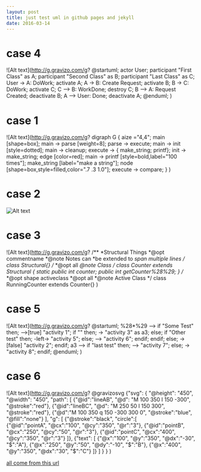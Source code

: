 ```yaml
---
layout: post
title: just test uml in github pages and jekyll
date: 2016-03-14
---
```


# case 4
![Alt text](http://g.gravizo.com/g?
@startuml;
actor User;
participant "First Class" as A;
participant "Second Class" as B;
participant "Last Class" as C;
User -> A: DoWork;
activate A;
A -> B: Create Request;
activate B;
B -> C: DoWork;
activate C;
C --> B: WorkDone;
destroy C;
B --> A: Request Created;
deactivate B;
A --> User: Done;
deactivate A;
@enduml;
)


# case 1
![Alt text](http://g.gravizo.com/g?
  digraph G {
    aize ="4,4";
    main [shape=box];
    main -> parse [weight=8];
    parse -> execute;
    main -> init [style=dotted];
    main -> cleanup;
    execute -> { make_string; printf};
    init -> make_string;
    edge [color=red];
    main -> printf [style=bold,label="100 times"];
    make_string [label="make a string"];
    node [shape=box,style=filled,color=".7 .3 1.0"];
    execute -> compare;
  }
)

# case 2
![Alt text](http://g.gravizo.com/source/custom_mark?https%3A%2F%2Fraw.githubusercontent.com%2FTLmaK0%2Fgravizo%2Fmaster%2FREADME.md)
<!---
custom_mark
@startuml
object Object01
object Object02
object Object03
object Object04
object Object05
object Object06
object Object07
object Object08

Object01 <|-- Object02
Object03 *-- Object04
Object05 o-- "4" Object06
Object07 .. Object08 : some labels
@enduml
custom_mark
-->

# case 3 
![Alt text](http://g.gravizo.com/g?
/**
*Structural Things
*@opt commentname
*@note Notes can
*be extended to
*span multiple lines
*/
class Structural{}
/**
*@opt all
*@note Class
*/
class Counter extends Structural {
        static public int counter;
        public int getCounter%28%29;
}
/**
*@opt shape activeclass
*@opt all
*@note Active Class
*/
class RunningCounter extends Counter{}
)

# case 5
![Alt text](http://g.gravizo.com/g?
@startuml;
%28*%29 --> if "Some Test" then;
  -->[true] "activity 1";
  if "" then;
    -> "activity 3" as a3;
  else;
    if "Other test" then;
      -left-> "activity 5";
    else;
      --> "activity 6";
    endif;
  endif;
else;
  ->[false] "activity 2";
endif;
a3 --> if "last test" then;
  --> "activity 7";
else;
  -> "activity 8";
endif;
@enduml;
)

# case 6
![Alt text](http://g.gravizo.com/g?
@gravizosvg
{"svg": {
        "@height": "450",
        "@width": "450",
        "path": [
            {"@id":"lineAB", "@d": "M 100 350 l 150 -300", "@stroke":"red"},
            {"@id":"lineBC", "@d": "M 250 50 l 150 300", "@stroke":"red"},
            {"@d":"M 100 350 q 150 -300 300 0", "@stroke":"blue", "@fill":"none"}
    ],
        "g": [
            {"@stroke":"black", "circle":[  
                {"@id":"pointA", "@cx":"100", "@cy":"350", "@r":"3"},
                {"@id":"pointB", "@cx":"250", "@cy":"50", "@r":"3"},
                {"@id":"pointC", "@cx":"400", "@cy":"350", "@r":"3"}
            ]},
            {"text": [
                {"@x":"100", "@y":"350", "@dx":"-30", "$":"A"},
                {"@x":"250", "@y":"50", "@dy":"-10", "$":"B"},
                {"@x":"400", "@y":"350", "@dx":"30", "$":"C"}
            ]}
        ]
    }
}
)


[all come from this url](https://github.com/TLmaK0/gravizo)
